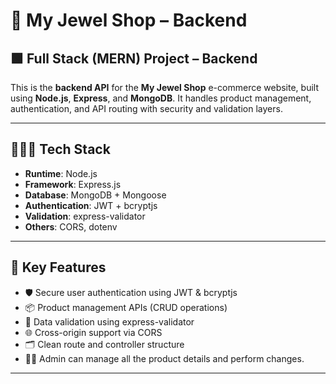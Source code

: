 # 💎 My Jewel Shop – Backend

## 🟩 Full Stack (MERN) Project – Backend

This is the **backend API** for the **My Jewel Shop** e-commerce website, built using **Node.js**, **Express**, and **MongoDB**. It handles product management, authentication, and API routing with security and validation layers.

---

## 🧑🏻‍💻 Tech Stack

- **Runtime**: Node.js  
- **Framework**: Express.js  
- **Database**: MongoDB + Mongoose  
- **Authentication**: JWT + bcryptjs  
- **Validation**: express-validator  
- **Others**: CORS, dotenv

---

## 🔐 Key Features

- 🛡️ Secure user authentication using JWT & bcryptjs  
- 📦 Product management APIs (CRUD operations)  
- 🧼 Data validation using express-validator  
- 🌐 Cross-origin support via CORS  
- 🗂️ Clean route and controller structure
- 🧔🏻 Admin can manage all the product details and perform changes.

---